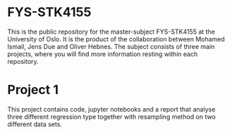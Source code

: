 # FYS-STK4155
This is the public repository for the master-subject FYS-STK4155 at the University of Oslo. It is the product of the collaboration between Mohamed Ismail, Jens Due and Oliver Hebnes. The subject consists of three main projects, where you will find more information resting within each repository. 

# Project 1
This project contains code, jupyter notebooks and a report that analyse three different regression type together with resampling method on two different data sets.
